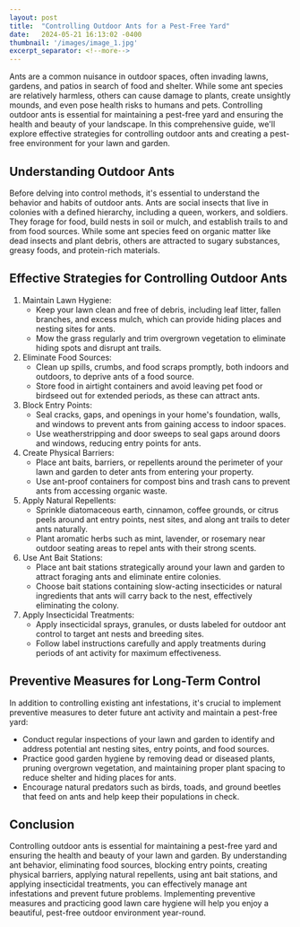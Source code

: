 ```yaml
---
layout: post
title:  "Controlling Outdoor Ants for a Pest-Free Yard"
date:   2024-05-21 16:13:02 -0400
thumbnail: '/images/image_1.jpg'
excerpt_separator: <!--more-->
---
```

Ants are a common nuisance in outdoor spaces, often invading lawns, gardens, and patios in search of food and shelter. <!--more-->While some ant species are relatively harmless, others can cause damage to plants, create unsightly mounds, and even pose health risks to humans and pets. Controlling outdoor ants is essential for maintaining a pest-free yard and ensuring the health and beauty of your landscape. In this comprehensive guide, we'll explore effective strategies for controlling outdoor ants and creating a pest-free environment for your lawn and garden.

## Understanding Outdoor Ants
Before delving into control methods, it's essential to understand the behavior and habits of outdoor ants. Ants are social insects that live in colonies with a defined hierarchy, including a queen, workers, and soldiers. They forage for food, build nests in soil or mulch, and establish trails to and from food sources. While some ant species feed on organic matter like dead insects and plant debris, others are attracted to sugary substances, greasy foods, and protein-rich materials.

## Effective Strategies for Controlling Outdoor Ants
1. Maintain Lawn Hygiene:
    * Keep your lawn clean and free of debris, including leaf litter, fallen branches, and excess mulch, which can provide hiding places and nesting sites for ants.
    * Mow the grass regularly and trim overgrown vegetation to eliminate hiding spots and disrupt ant trails.
2. Eliminate Food Sources:
    * Clean up spills, crumbs, and food scraps promptly, both indoors and outdoors, to deprive ants of a food source.
    * Store food in airtight containers and avoid leaving pet food or birdseed out for extended periods, as these can attract ants.
3. Block Entry Points:
    * Seal cracks, gaps, and openings in your home's foundation, walls, and windows to prevent ants from gaining access to indoor spaces.
    * Use weatherstripping and door sweeps to seal gaps around doors and windows, reducing entry points for ants.
4. Create Physical Barriers:
    * Place ant baits, barriers, or repellents around the perimeter of your lawn and garden to deter ants from entering your property.
    * Use ant-proof containers for compost bins and trash cans to prevent ants from accessing organic waste.
5. Apply Natural Repellents:
    * Sprinkle diatomaceous earth, cinnamon, coffee grounds, or citrus peels around ant entry points, nest sites, and along ant trails to deter ants naturally.
    * Plant aromatic herbs such as mint, lavender, or rosemary near outdoor seating areas to repel ants with their strong scents.
6. Use Ant Bait Stations:
    * Place ant bait stations strategically around your lawn and garden to attract foraging ants and eliminate entire colonies.
    * Choose bait stations containing slow-acting insecticides or natural ingredients that ants will carry back to the nest, effectively eliminating the colony.
7. Apply Insecticidal Treatments:
    * Apply insecticidal sprays, granules, or dusts labeled for outdoor ant control to target ant nests and breeding sites.
    * Follow label instructions carefully and apply treatments during periods of ant activity for maximum effectiveness.

## Preventive Measures for Long-Term Control
In addition to controlling existing ant infestations, it's crucial to implement preventive measures to deter future ant activity and maintain a pest-free yard:
* Conduct regular inspections of your lawn and garden to identify and address potential ant nesting sites, entry points, and food sources.
* Practice good garden hygiene by removing dead or diseased plants, pruning overgrown vegetation, and maintaining proper plant spacing to reduce shelter and hiding places for ants.
* Encourage natural predators such as birds, toads, and ground beetles that feed on ants and help keep their populations in check.

## Conclusion
Controlling outdoor ants is essential for maintaining a pest-free yard and ensuring the health and beauty of your lawn and garden. By understanding ant behavior, eliminating food sources, blocking entry points, creating physical barriers, applying natural repellents, using ant bait stations, and applying insecticidal treatments, you can effectively manage ant infestations and prevent future problems. Implementing preventive measures and practicing good lawn care hygiene will help you enjoy a beautiful, pest-free outdoor environment year-round.

